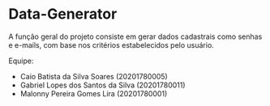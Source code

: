 # Data-Generator
A função geral do projeto consiste em gerar dados cadastrais como senhas e e-mails, com base nos critérios estabelecidos pelo usuário.

Equipe:
- Caio Batista da Silva Soares (20201780005)
- Gabriel Lopes dos Santos da Silva (20201780011)
- Malonny Pereira Gomes Lira (20201780001)

